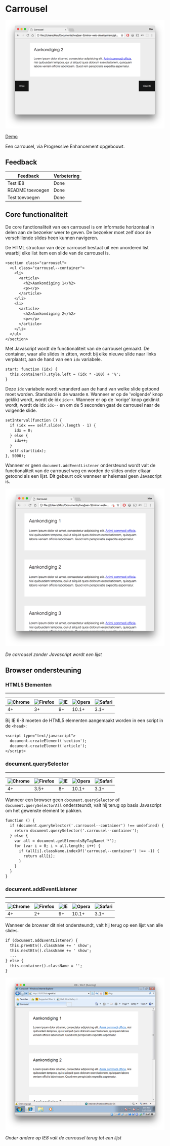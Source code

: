 # Carrousel

![Preview](screenshots/preview.png)

[Demo](https://vriesm060.github.io/browser-technologies/opdracht2/carrousel/)

Een carrousel, via Progressive Enhancement opgebouwt.

## Feedback

| Feedback | Verbetering |
| -------- | ----------- |
| Test IE8 | Done |
| README toevoegen | Done |
| Test toevoegen | Done |

## Core functionaliteit

De core functionaliteit van een carrousel is om informatie horizontaal in delen aan de bezoeker weer te geven. De bezoeker moet zelf door de verschillende slides heen kunnen navigeren.

De HTML structuur van deze carrousel bestaat uit een unordered list waarbij elke list item een slide van de carrousel is.

```
<section class="carrousel">
  <ul class="carrousel--container">
    <li>
      <article>
        <h2>Aankondiging 1</h2>
        <p></p>
      </article>
    </li>
    <li>
      <article>
        <h2>Aankondiging 2</h2>
        <p></p>
      </article>
    </li>
  </ul>
</section>
```

Met Javascript wordt de functionaliteit van de carrousel gemaakt. De container, waar alle slides in zitten, wordt bij elke nieuwe slide naar links verplaatst, aan de hand van een `idx` variabele.

```
start: function (idx) {
  this.container().style.left = (idx * -100) + '%';
}
```

Deze `idx` variabele wordt veranderd aan de hand van welke slide getoond moet worden. Standaard is de waarde `0`. Wanneer er op de 'volgende' knop geklikt wordt, wordt de idx `idx++`. Wanneer er op de 'vorige' knop geklinkt wordt, wordt de idx `idx--` en om de 5 seconden gaat de carrousel naar de volgende slide.

```
setInterval(function () {
  if (idx === self.slide().length - 1) {
    idx = 0;
  } else {
    idx++;
  }
  self.start(idx);
}, 5000);
```

Wanneer er geen `document.addEventListener` ondersteund wordt valt de functionaliteit van de carrousel weg en worden de slides onder elkaar getoond als een lijst. Dit gebeurt ook wanneer er helemaal geen Javascript is.

![Carrousel zonder Javascript](screenshots/no-js.png)

*De carrousel zonder Javascript wordt een lijst*

## Browser ondersteuning

### HTML5 Elementen
---

![Chrome](https://raw.githubusercontent.com/alrra/browser-logos/master/src/chrome/chrome_24x24.png) | ![Firefox](https://raw.githubusercontent.com/alrra/browser-logos/master/src/firefox/firefox_24x24.png) | ![IE](https://raw.githubusercontent.com/alrra/browser-logos/master/src/edge/edge_24x24.png) | ![Opera](https://raw.githubusercontent.com/alrra/browser-logos/master/src/opera/opera_24x24.png) | ![Safari](https://raw.githubusercontent.com/alrra/browser-logos/master/src/safari/safari_24x24.png)
--- | --- | --- | --- | --- |
4+ | 3+ | 9+ | 10.1+ | 3.1+

Bij IE 6-8 moeten de HTML5 elementen aangemaakt worden in een script in de `<head>`:

```
<script type="text/javascript">
  document.createElement('section');
  document.createElement('article');
</script>
```

### document.querySelector
---

![Chrome](https://raw.githubusercontent.com/alrra/browser-logos/master/src/chrome/chrome_24x24.png) | ![Firefox](https://raw.githubusercontent.com/alrra/browser-logos/master/src/firefox/firefox_24x24.png) | ![IE](https://raw.githubusercontent.com/alrra/browser-logos/master/src/edge/edge_24x24.png) | ![Opera](https://raw.githubusercontent.com/alrra/browser-logos/master/src/opera/opera_24x24.png) | ![Safari](https://raw.githubusercontent.com/alrra/browser-logos/master/src/safari/safari_24x24.png)
--- | --- | --- | --- | --- |
4+ | 3.5+ | 8+ | 10.1+ | 3.1+

Wanneer een browser geen `document.querySelector` of `document.querySelectorAll` ondersteundt, valt hij terug op basis Javascript om het gewenste element te pakken.

```
function () {
  if (document.querySelector('.carrousel--container') !== undefined) {
    return document.querySelector('.carrousel--container');
  } else {
    var all = document.getElementsByTagName('*');
    for (var i = 0; i < all.length; i++) {
      if (all[i].className.indexOf('carrousel--container') !== -1) {
        return all[i];
      }
    }
  }
}
```

### document.addEventListener
---

![Chrome](https://raw.githubusercontent.com/alrra/browser-logos/master/src/chrome/chrome_24x24.png) | ![Firefox](https://raw.githubusercontent.com/alrra/browser-logos/master/src/firefox/firefox_24x24.png) | ![IE](https://raw.githubusercontent.com/alrra/browser-logos/master/src/edge/edge_24x24.png) | ![Opera](https://raw.githubusercontent.com/alrra/browser-logos/master/src/opera/opera_24x24.png) | ![Safari](https://raw.githubusercontent.com/alrra/browser-logos/master/src/safari/safari_24x24.png)
--- | --- | --- | --- | --- |
4+ | 2+ | 9+ | 10.1+ | 3.1+

Wanneer de browser dit niet ondersteundt, valt hij terug op een lijst van alle slides.

```
if (document.addEventListener) {
  this.prevBtn().className += ' show';
  this.nextBtn().className += ' show';
  ...
} else {
  this.container().className = '';
}
```

![Test op IE8](screenshots/ie8.png)

*Onder andere op IE8 valt de carrousel terug tot een lijst*
